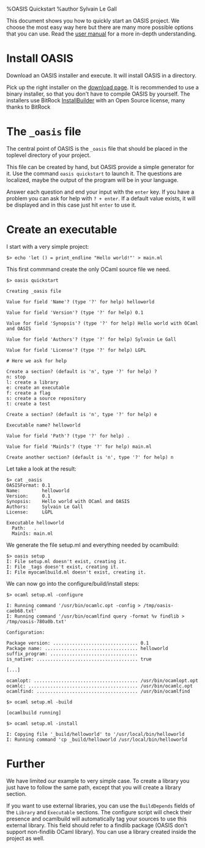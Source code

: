 %OASIS Quickstart
%author Sylvain Le Gall

This document shows you how to quickly start an OASIS project. We choose the most easy 
way here but there are many more possible options that you can use. Read the
[user manual][] for a more in-depth understanding.

  [user manual]: MANUAL.html

# Install OASIS

Download an OASIS installer and execute. It will install OASIS in a directory.

Pick up the right installer on the [download page][]. It is recommended to use
a binary installer, so that you don't have to compile OASIS by yourself. The
installers use BitRock [InstallBuilder][] with an Open Source license, many thanks 
to BitRock

  [download page]: https://forge.ocamlcore.org/frs/?group_id=54
  [InstallBuilder]: http://installbuilder.bitrock.com

# The `_oasis` file

The central point of OASIS is the `_oasis` file that should be placed in the toplevel
directory of your project. 

This file can be created by hand, but OASIS provide a simple generator for it. Use the 
command `oasis quickstart` to launch it. The questions are localized, maybe the output
of the program will be in your language. 

Answer each question and end your input with the `enter` key. If you have a problem
you can ask for help with `? + enter`. If a default value exists, it will be
displayed and in this case just hit `enter` to use it.

# Create an executable

I start with a very simple project: 

    $> echo 'let () = print_endline "Hello world!"' > main.ml

This first commmand create the only OCaml source file we need.

    $> oasis quickstart

    Creating _oasis file

    Value for field 'Name'? (type '?' for help) helloworld

    Value for field 'Version'? (type '?' for help) 0.1

    Value for field 'Synopsis'? (type '?' for help) Hello world with OCaml and OASIS

    Value for field 'Authors'? (type '?' for help) Sylvain Le Gall

    Value for field 'License'? (type '?' for help) LGPL

    # Here we ask for help

    Create a section? (default is 'n', type '?' for help) ?
    n: stop
    l: create a library
    e: create an executable
    f: create a flag
    s: create a source repository
    t: create a test

    Create a section? (default is 'n', type '?' for help) e

    Executable name? helloworld

    Value for field 'Path'? (type '?' for help) .

    Value for field 'MainIs'? (type '?' for help) main.ml

    Create another section? (default is 'n', type '?' for help) n

Let take a look at the result:

    $> cat _oasis 
    OASISFormat: 0.1
    Name:        helloworld
    Version:     0.1
    Synopsis:    Hello world with OCaml and OASIS
    Authors:     Sylvain Le Gall
    License:     LGPL
 
    Executable helloworld
      Path:   .
      MainIs: main.ml

We generate the file setup.ml and everything needed by ocamlbuild:

    $> oasis setup
    I: File setup.ml doesn't exist, creating it.
    I: File _tags doesn't exist, creating it.
    I: File myocamlbuild.ml doesn't exist, creating it.

We can now go into the configure/build/install steps:

    $> ocaml setup.ml -configure 

    I: Running command '/usr/bin/ocamlc.opt -config > /tmp/oasis-caeb68.txt'
    I: Running command '/usr/bin/ocamlfind query -format %v findlib > /tmp/oasis-780a0b.txt'

    Configuration: 

    Package version: ............................... 0.1
    Package name: .................................. helloworld
    suffix_program: ................................ 
    is_native: ..................................... true

    [...]

    ocamlopt: ...................................... /usr/bin/ocamlopt.opt
    ocamlc: ........................................ /usr/bin/ocamlc.opt
    ocamlfind: ..................................... /usr/bin/ocamlfind

    $> ocaml setup.ml -build

    [ocamlbuild running]

    $> ocaml setup.ml -install

    I: Copying file '_build/helloworld' to '/usr/local/bin/helloworld
    I: Running command 'cp _build/helloworld /usr/local/bin/helloworld

# Further

We have limited our example to very simple case. To create a library you just
have to follow the same path, except that you will create a library section.

If you want to use external libraries, you can use the `BuildDepends` fields 
of the `Library` and `Executable` sections. The configure script will check
their presence and ocamlbuild will automatically tag your sources to use this
external library. This field should refer to a findlib package (OASIS don't 
support non-findlib OCaml library). You can use a library created inside
the project as well.
